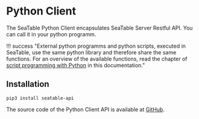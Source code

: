 # Python Client

The SeaTable Python Client encapsulates SeaTable Server Restful API. You can call it in your python programm.

!!! success "External python programms and python scripts, executed in SeaTable, use the same python library and therefore share the same functions. For an overview of the available functions, read the chapter of [script programming with Python](/scripts/python/basic_structure_python/) in this documentation."

## Installation

```
pip3 install seatable-api
```

The source code of the Python Client API is available at [GitHub](https://github.com/seatable/seatable-api-python).
